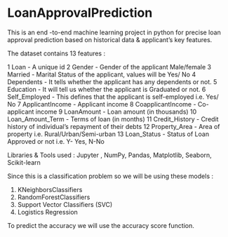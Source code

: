 # LoanApprovalPrediction
This is an end -to-end machine learning project in python for precise loan approval prediction based on historical data &amp; applicant’s key features.

The dataset contains 13 features : 

1 Loan	 - A unique id 
2	Gender	 - Gender of the applicant Male/female
3	Married	 - Marital Status of the applicant, values will be Yes/ No
4	Dependents  -	It tells whether the applicant has any dependents or not.
5	Education	 - It will tell us whether the applicant is Graduated or not.
6	Self_Employed	 - This defines that the applicant is self-employed i.e. Yes/ No
7	ApplicantIncome	 - Applicant income
8	CoapplicantIncome	 - Co-applicant income
9	LoanAmount	 - Loan amount (in thousands)
10	Loan_Amount_Term	 - Terms of loan (in months)
11	Credit_History	 - Credit history of individual’s repayment of their debts
12	Property_Area 	- Area of property i.e. Rural/Urban/Semi-urban 
13	Loan_Status	 - Status of Loan Approved or not i.e. Y- Yes, N-No 

Libraries & Tools used : Jupyter , NumPy, Pandas, Matplotlib, Seaborn, Scikit-learn

Since this is a classification problem so we will be using these models : 
1) KNeighborsClassifiers
2) RandomForestClassifiers
3) Support Vector Classifiers (SVC)
4) Logistics Regression

To predict the accuracy we will use the accuracy score function.

